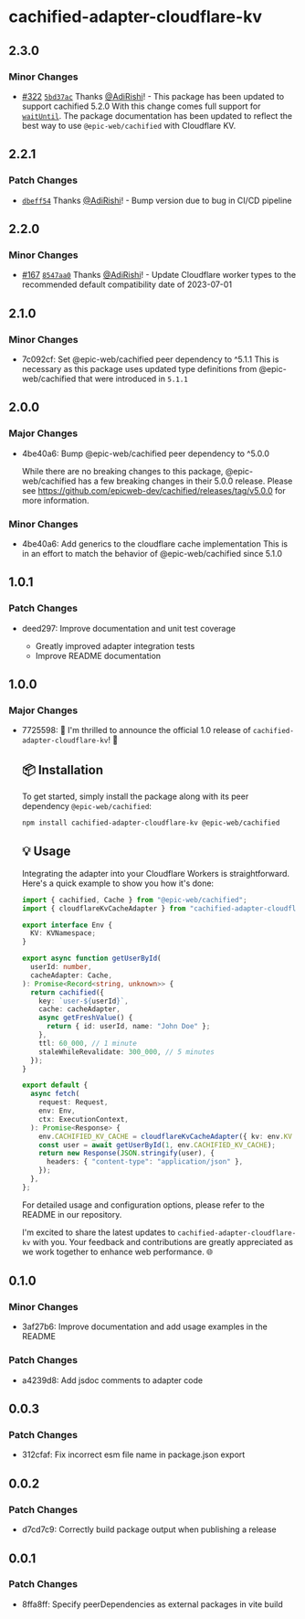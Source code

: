 # cachified-adapter-cloudflare-kv

## 2.3.0

### Minor Changes

- [#322](https://github.com/AdiRishi/cachified-adapter-cloudflare-kv/pull/322) [`5bd37ac`](https://github.com/AdiRishi/cachified-adapter-cloudflare-kv/commit/5bd37ac454ec5e130e176805fc2485fc95ea3e2e) Thanks [@AdiRishi](https://github.com/AdiRishi)! - This package has been updated to support cachified 5.2.0
  With this change comes full support for [`waitUntil`](https://developers.cloudflare.com/workers/runtime-apis/context/#waituntil).
  The package documentation has been updated to reflect the best way to use `@epic-web/cachified` with Cloudflare KV.

## 2.2.1

### Patch Changes

- [`dbeff54`](https://github.com/AdiRishi/cachified-adapter-cloudflare-kv/commit/dbeff540c0b984334c06c40d8c87a3a6f1479dc2) Thanks [@AdiRishi](https://github.com/AdiRishi)! - Bump version due to bug in CI/CD pipeline

## 2.2.0

### Minor Changes

- [#167](https://github.com/AdiRishi/cachified-adapter-cloudflare-kv/pull/167) [`8547aa0`](https://github.com/AdiRishi/cachified-adapter-cloudflare-kv/commit/8547aa0494ae834fd9b00c16e6d1dda22354e284) Thanks [@AdiRishi](https://github.com/AdiRishi)! - Update Cloudflare worker types to the recommended default compatibility date of 2023-07-01

## 2.1.0

### Minor Changes

- 7c092cf: Set @epic-web/cachified peer dependency to ^5.1.1
  This is necessary as this package uses updated type definitions from @epic-web/cachified that were introduced in `5.1.1`

## 2.0.0

### Major Changes

- 4be40a6: Bump @epic-web/cachified peer dependency to ^5.0.0

  While there are no breaking changes to this package, @epic-web/cachified has a few breaking changes in their 5.0.0 release.
  Please see https://github.com/epicweb-dev/cachified/releases/tag/v5.0.0 for more information.

### Minor Changes

- 4be40a6: Add generics to the cloudflare cache implementation
  This is in an effort to match the behavior of @epic-web/cachified since 5.1.0

## 1.0.1

### Patch Changes

- deed297: Improve documentation and unit test coverage

  - Greatly improved adapter integration tests
  - Improve README documentation

## 1.0.0

### Major Changes

- 7725598: 🎉 I'm thrilled to announce the official 1.0 release of `cachified-adapter-cloudflare-kv`! 🚀

  ## 📦 Installation

  To get started, simply install the package along with its peer dependency `@epic-web/cachified`:

  ```sh
  npm install cachified-adapter-cloudflare-kv @epic-web/cachified
  ```

  ## 💡 Usage

  Integrating the adapter into your Cloudflare Workers is straightforward. Here's a quick example to show you how it's done:

  ```ts
  import { cachified, Cache } from "@epic-web/cachified";
  import { cloudflareKvCacheAdapter } from "cachified-adapter-cloudflare-kv";

  export interface Env {
    KV: KVNamespace;
  }

  export async function getUserById(
    userId: number,
    cacheAdapter: Cache,
  ): Promise<Record<string, unknown>> {
    return cachified({
      key: `user-${userId}`,
      cache: cacheAdapter,
      async getFreshValue() {
        return { id: userId, name: "John Doe" };
      },
      ttl: 60_000, // 1 minute
      staleWhileRevalidate: 300_000, // 5 minutes
    });
  }

  export default {
    async fetch(
      request: Request,
      env: Env,
      ctx: ExecutionContext,
    ): Promise<Response> {
      env.CACHIFIED_KV_CACHE = cloudflareKvCacheAdapter({ kv: env.KV });
      const user = await getUserById(1, env.CACHIFIED_KV_CACHE);
      return new Response(JSON.stringify(user), {
        headers: { "content-type": "application/json" },
      });
    },
  };
  ```

  For detailed usage and configuration options, please refer to the README in our repository.

  I'm excited to share the latest updates to `cachified-adapter-cloudflare-kv` with you. Your feedback and contributions are greatly appreciated as we work together to enhance web performance. 🌐

## 0.1.0

### Minor Changes

- 3af27b6: Improve documentation and add usage examples in the README

### Patch Changes

- a4239d8: Add jsdoc comments to adapter code

## 0.0.3

### Patch Changes

- 312cfaf: Fix incorrect esm file name in package.json export

## 0.0.2

### Patch Changes

- d7cd7c9: Correctly build package output when publishing a release

## 0.0.1

### Patch Changes

- 8ffa8ff: Specify peerDependencies as external packages in vite build
